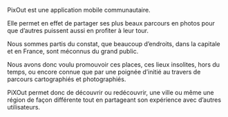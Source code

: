 PixOut est une application mobile communautaire.

Elle permet en effet de partager ses plus beaux parcours en photos pour que d’autres puissent aussi en profiter à leur tour.

Nous sommes partis du constat, que beaucoup d’endroits, dans la capitale et en France, sont méconnus du grand public.

Nous avons donc voulu promouvoir ces places, ces lieux insolites, hors du temps, ou encore connue que par une poignée d’initié au travers de parcours cartographiés et photographiés.

PiXOut permet donc de découvrir ou redécouvrir, une ville ou même une région de façon différente tout en partageant son expérience avec d’autres utilisateurs.
